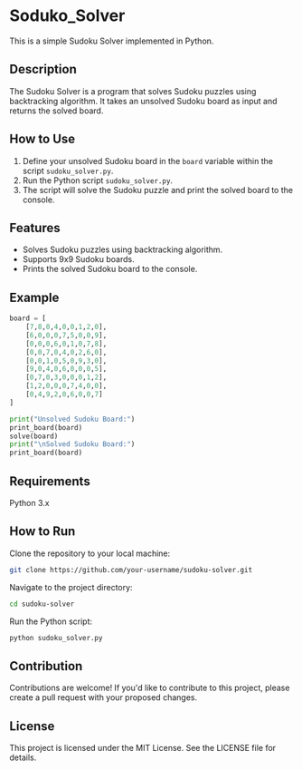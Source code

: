 # Soduko_Solver
This is a simple Sudoku Solver implemented in Python.

## Description

The Sudoku Solver is a program that solves Sudoku puzzles using backtracking algorithm. It takes an unsolved Sudoku board as input and returns the solved board.

## How to Use

1. Define your unsolved Sudoku board in the `board` variable within the script `sudoku_solver.py`.
2. Run the Python script `sudoku_solver.py`.
3. The script will solve the Sudoku puzzle and print the solved board to the console.

## Features

- Solves Sudoku puzzles using backtracking algorithm.
- Supports 9x9 Sudoku boards.
- Prints the solved Sudoku board to the console.

## Example

```python
board = [
    [7,8,0,4,0,0,1,2,0],
    [6,0,0,0,7,5,0,0,9],
    [0,0,0,6,0,1,0,7,8],
    [0,0,7,0,4,0,2,6,0],
    [0,0,1,0,5,0,9,3,0],
    [9,0,4,0,6,0,0,0,5],
    [0,7,0,3,0,0,0,1,2],
    [1,2,0,0,0,7,4,0,0],
    [0,4,9,2,0,6,0,0,7]
]

print("Unsolved Sudoku Board:")
print_board(board)
solve(board)
print("\nSolved Sudoku Board:")
print_board(board)
```

## Requirements
Python 3.x

## How to Run
Clone the repository to your local machine:
```bash
git clone https://github.com/your-username/sudoku-solver.git
```
Navigate to the project directory:
```bash
cd sudoku-solver
```
Run the Python script:
```bash
python sudoku_solver.py
```

## Contribution
Contributions are welcome! If you'd like to contribute to this project, please create a pull request with your proposed changes.

## License
This project is licensed under the MIT License. See the LICENSE file for details.
